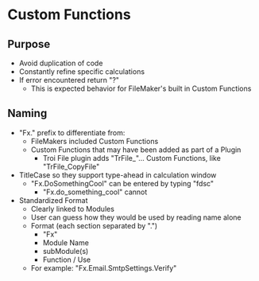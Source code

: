 # Custom Functions

## Purpose

- Avoid duplication of code
- Constantly refine specific calculations
- If error encountered return "?"
  - This is expected behavior for FileMaker's built in Custom Functions 

## Naming

- "Fx." prefix to differentiate from:
  - FileMakers included Custom Functions
  - Custom Functions that may have been added as part of a Plugin
    - Troi File plugin adds "TrFile_"... Custom Functions, like "TrFile_CopyFile"
- TitleCase so they support type-ahead in calculation window
  - "Fx.DoSomethingCool" can be entered by typing "fdsc"
    - "Fx.do_something_cool" cannot
- Standardized Format
  - Clearly linked to Modules
  - User can guess how they would be used by reading name alone
  - Format (each section separated by ".")
    - "Fx"
    - Module Name
    - subModule(s)
    - Function / Use
  - For example: "Fx.Email.SmtpSettings.Verify"
